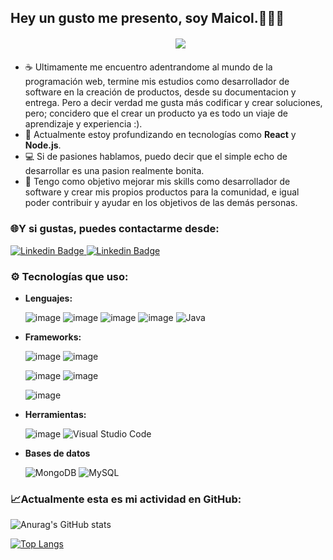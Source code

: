 ## Hey un gusto me presento, soy Maicol.👋🐱‍🚀

<div style="width:100%; display:flex;justify-content:center;align-items:center;margin:20px"><img src="https://25.media.tumblr.com/tumblr_m19ay5UfaL1qzl9pho1_400.gif"/></div>

- ☕ Ultimamente me encuentro adentrandome al mundo de la programación web, termine mis estudios como desarrollador de software en la creación de productos, desde su documentacion y entrega. Pero a decir verdad me gusta más codificar y crear soluciones, pero; concidero que el crear un producto ya es todo un viaje de aprendizaje y experiencia :).
- 🌱 Actualmente estoy profundizando en tecnologías como **React** y **Node.js**.
- 💻 Si de pasiones hablamos, puedo decir que el simple echo de desarrollar es una pasion realmente bonita.
- 🎯 Tengo como objetivo mejorar mis skills como desarrollador de software y crear mis propios productos para la comunidad, e igual poder contribuir y ayudar en los objetivos de las demás personas.

### 🌐Y si gustas, puedes contactarme desde:

<a href="https://www.linkedin.com/in/maicolcodea">
<img src="https://img.shields.io/badge/LinkedIn-Maicol_Codea-0077B1?style=for-the-badge&logo=linkedin&logoColor=white&labelColor=101010" alt="Linkedin Badge"/>
</a>

<a href="https://discord.com/channels/@maicolcode">
<img src="https://img.shields.io/badge/Discord-Maicol_Code-5865F2?style=for-the-badge&logo=discord&logoColor=white&labelColor=101010" alt="Linkedin Badge"/>
</a>

### ⚙ Tecnologías que uso:

- **Lenguajes:**

  <div style="pointer-events:none">
    
    ![image](https://img.shields.io/badge/JavaScript-000?style=for-the-badge&logo=javascript&logoColor=F7DF1E)
    ![image](https://img.shields.io/badge/TypeScript-007ACC?style=for-the-badge&logo=typescript&logoColor=white)
    ![image](https://img.shields.io/badge/Node%20js-339933?style=for-the-badge&logo=nodedotjs&logoColor=white)
    ![image](https://img.shields.io/badge/PHP-777BB4?style=for-the-badge&logo=php&logoColor=white)
    ![Java](https://img.shields.io/badge/java-%23ED8B00.svg?style=for-the-badge&logo=openjdk&logoColor=white)
  
  </div>

- **Frameworks:**
  <div style="pointer-events:none">    
    
    ![image](https://img.shields.io/badge/React-20232A?style=for-the-badge&logo=react&logoColor=61DAFB)
    ![image](https://img.shields.io/badge/Laravel-FF2D20?style=for-the-badge&logo=laravel&logoColor=white)
  
    ![image](https://img.shields.io/badge/Tailwind_CSS-38B2AC?style=for-the-badge&logo=tailwind-css&logoColor=white)
    ![image](https://img.shields.io/badge/shadcn%2Fui-000000?style=for-the-badge&logo=shadcnui&logoColor=white)
  
    ![image](https://img.shields.io/badge/Express%20js-000000?style=for-the-badge&logo=express&logoColor=white)
    
   </div>

- **Herramientas:**

  <div style="pointer-events:none">

    ![image](https://img.shields.io/badge/GitHub-100000?style=for-the-badge&logo=github&logoColor=white)
    ![Visual Studio Code](https://img.shields.io/badge/Visual%20Studio%20Code-0078d7.svg?style=for-the-badge&logo=visual-studio-code&logoColor=white)

  </div>

- **Bases de datos**
  <div style="pointer-events:none">

    ![MongoDB](https://img.shields.io/badge/MongoDB-%234ea94b.svg?style=for-the-badge&logo=mongodb&logoColor=white)
    ![MySQL](https://img.shields.io/badge/mysql-4479A1.svg?style=for-the-badge&logo=mysql&logoColor=white)
  
  </div>

### 📈Actualmente esta es mi actividad en GitHub:

![Anurag's GitHub stats](https://github-readme-stats.vercel.app/api?username=maicolcode&show_icons=true&theme=dark)

[![Top Langs](https://github-readme-stats.vercel.app/api/top-langs/?username=maicolcode&layout=compact&theme=dark)](https://github.com/maicolcode/github-readme-stats)
